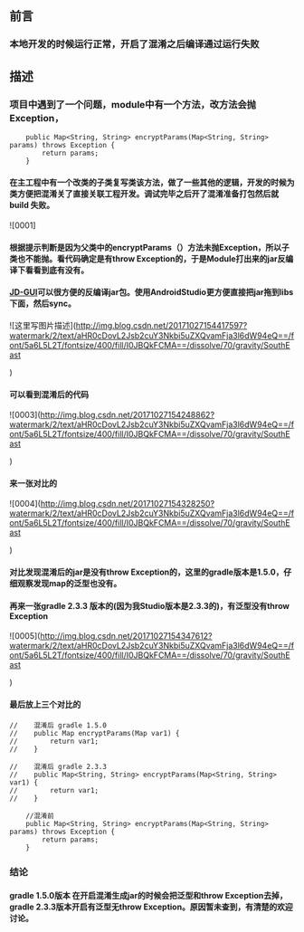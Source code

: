 ## **前言**

### 本地开发的时候运行正常，开启了混淆之后编译通过运行失败


## **描述**

### 项目中遇到了一个问题，module中有一个方法，改方法会抛Exception，

```
    public Map<String, String> encryptParams(Map<String, String> params) throws Exception {
        return params;
    }
```

####  在主工程中有一个改类的子类复写类该方法，做了一些其他的逻辑，开发的时候为类方便把混淆关了直接关联工程开发。调试完毕之后开了混淆准备打包然后就build 失败。

![0001]


#### 根据提示判断是因为父类中的encryptParams（）方法未抛Exception，所以子类也不能抛。看代码确定是有throw Exception的，于是Module打出来的jar反编译下看看到底有没有。


#### [JD-GUI](http://jd.benow.ca/)可以很方便的反编译jar包。使用AndroidStudio更方便直接把jar拖到libs下面，然后sync。


![这里写图片描述](http://img.blog.csdn.net/20171027154417597?watermark/2/text/aHR0cDovL2Jsb2cuY3Nkbi5uZXQvamFja3l6dW94eQ==/font/5a6L5L2T/fontsize/400/fill/I0JBQkFCMA==/dissolve/70/gravity/SouthEast 

)


#### 可以看到混淆后的代码


![0003](http://img.blog.csdn.net/20171027154248862?watermark/2/text/aHR0cDovL2Jsb2cuY3Nkbi5uZXQvamFja3l6dW94eQ==/font/5a6L5L2T/fontsize/400/fill/I0JBQkFCMA==/dissolve/70/gravity/SouthEast 

)


#### 来一张对比的

![0004](http://img.blog.csdn.net/20171027154328250?watermark/2/text/aHR0cDovL2Jsb2cuY3Nkbi5uZXQvamFja3l6dW94eQ==/font/5a6L5L2T/fontsize/400/fill/I0JBQkFCMA==/dissolve/70/gravity/SouthEast 

)


#### 对比发现混淆后的jar是没有throw Exception的，这里的gradle版本是1.5.0，仔细观察发现map的泛型也没有。

#### 再来一张gradle 2.3.3 版本的(因为我Studio版本是2.3.3的)，有泛型没有throw Exception

![0005](http://img.blog.csdn.net/20171027154347612?watermark/2/text/aHR0cDovL2Jsb2cuY3Nkbi5uZXQvamFja3l6dW94eQ==/font/5a6L5L2T/fontsize/400/fill/I0JBQkFCMA==/dissolve/70/gravity/SouthEast 

)


#### 最后放上三个对比的

```
//    混淆后 gradle 1.5.0
//    public Map encryptParams(Map var1) {
//        return var1;
//    }
    
//    混淆后 gradle 2.3.3
//    public Map<String, String> encryptParams(Map<String, String> var1) {
//        return var1;
//    }

    //混淆前
    public Map<String, String> encryptParams(Map<String, String> params) throws Exception {
        return params;
    }
```


### 结论

#### gradle 1.5.0版本 在开启混淆生成jar的时候会把泛型和throw Exception去掉，gradle 2.3.3版本开启有泛型无throw Exception。原因暂未查到，有清楚的欢迎讨论。


